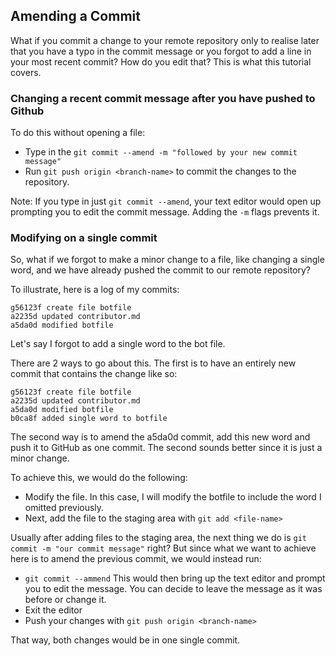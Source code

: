 ## Amending a Commit

What if you commit a change to your remote repository only to realise later that you have a typo in the commit message or you forgot to add a line in your most recent commit?
How do you edit that? This is what this tutorial covers.

### Changing a recent commit message after you have pushed to Github
To do this without opening a file:
* Type in the ```git commit --amend -m "followed by your new commit message"```
* Run ```git push origin <branch-name>``` to commit the changes to the repository.

Note: If you type in just ```git commit --amend```, your text editor would open up prompting you to edit the commit message.
Adding the ``-m`` flags prevents it.

### Modifying on a single commit

So, what if we forgot to make a minor change to a file, like changing a single word, and we have already pushed the commit to our remote repository?

To illustrate, here is a log of my commits:
```
g56123f create file botfile
a2235d updated contributor.md
a5da0d modified botfile
```
Let's say I forgot to add a single word to the bot file.

There are 2 ways to go about this. The first is to have an entirely new commit that contains the change like so:
```
g56123f create file botfile
a2235d updated contributor.md
a5da0d modified botfile
b0ca8f added single word to botfile
```
The second way is to amend the a5da0d commit, add this new word and  push it to GitHub as one commit.
The second sounds better since it is just a minor change.

To achieve this, we would do the following:
* Modify the file. In this case, I will modify the botfile to include the word I omitted previously.
* Next, add the file to the staging area with ```git add <file-name>```

 Usually after adding files to the staging area, the next thing we do is `git commit -m "our commit message"` right?
 But since what we want to achieve here is to amend the previous commit, we would instead run:

* ```git commit --ammend```
 This would then bring up the text editor and prompt you to edit the message. You can decide to leave the message as it was before or change it.
* Exit the editor
* Push your changes with ```git push origin <branch-name>```

That way, both changes would be in one single commit.

